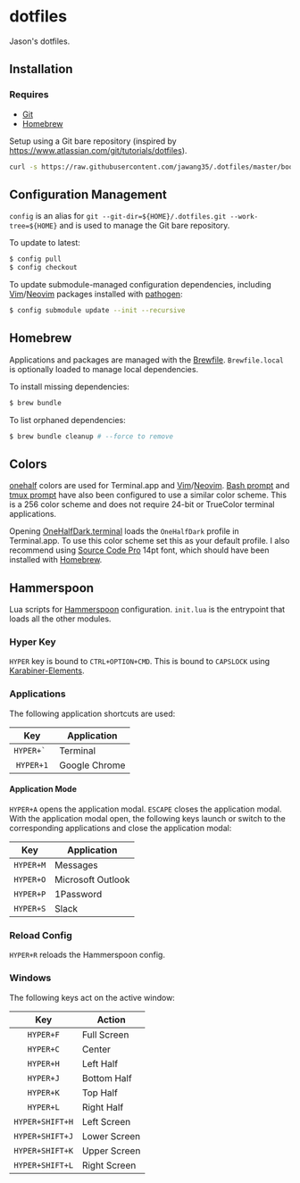 # dotfiles

Jason's dotfiles.

## Installation

### Requires

- [Git](https://git-scm.com/)
- [Homebrew](https://brew.sh/)

Setup using a Git bare repository (inspired by https://www.atlassian.com/git/tutorials/dotfiles).

```sh
curl -s https://raw.githubusercontent.com/jawang35/.dotfiles/master/bootstrap.sh | bash
```

## Configuration Management

`config` is an alias for `git --git-dir=${HOME}/.dotfiles.git --work-tree=${HOME}` and is used to manage the Git bare repository.

To update to latest:

```sh
$ config pull
$ config checkout
```

To update submodule-managed configuration dependencies, including [Vim](https://www.vim.org/)/[Neovim](https://neovim.io/) packages installed with [pathogen](https://github.com/tpope/vim-pathogen):

```sh
$ config submodule update --init --recursive
```

## Homebrew

Applications and packages are managed with the [Brewfile](Brewfile). `Brewfile.local` is optionally loaded to manage local dependencies.

To install missing dependencies:

```sh
$ brew bundle
```

To list orphaned dependencies:

```sh
$ brew bundle cleanup # --force to remove
```

## Colors

[onehalf](https://github.com/sonph/onehalf) colors are used for Terminal.app and [Vim](https://www.vim.org/)/[Neovim](https://neovim.io/). [Bash prompt](.bash_prompt) and [tmux prompt](.tmux.conf) have also been configured to use a similar color scheme. This is a 256 color scheme and does not require 24-bit or TrueColor terminal applications.

Opening [OneHalfDark.terminal](https://github.com/sonph/onehalf/blob/master/terminal/OneHalfDark.terminal) loads the `OneHalfDark` profile in Terminal.app. To use this color scheme set this as your default profile. I also recommend using [Source Code Pro](http://adobe-fonts.github.io/source-code-pro/) 14pt font, which should have been installed with [Homebrew](#homebrew).

## Hammerspoon

Lua scripts for [Hammerspoon](http://www.hammerspoon.org/) configuration. `init.lua` is the entrypoint that loads all the other modules.

### Hyper Key

`HYPER` key is bound to `CTRL+OPTION+CMD`. This is bound to `CAPSLOCK` using [Karabiner-Elements](.config/karabiner/karabiner.json).

### Applications

The following application shortcuts are used:

| Key          | Application   |
|:------------:| ------------- |
| ``HYPER+` `` | Terminal      |
| `HYPER+1`    | Google Chrome |

#### Application Mode

`HYPER+A` opens the application modal. `ESCAPE` closes the application modal. With the application modal open, the following keys launch or switch to the corresponding applications and close the application modal:

| Key       | Application       |
|:---------:| ----------------- |
| `HYPER+M` | Messages          |
| `HYPER+O` | Microsoft Outlook |
| `HYPER+P` | 1Password         |
| `HYPER+S` | Slack             |

### Reload Config

`HYPER+R` reloads the Hammerspoon config.

### Windows

The following keys act on the active window:

| Key             | Action       |
|:---------------:| ------------ |
| `HYPER+F`       | Full Screen  |
| `HYPER+C`       | Center       |
| `HYPER+H`       | Left Half    |
| `HYPER+J`       | Bottom Half  |
| `HYPER+K`       | Top Half     |
| `HYPER+L`       | Right Half   |
| `HYPER+SHIFT+H` | Left Screen  |
| `HYPER+SHIFT+J` | Lower Screen |
| `HYPER+SHIFT+K` | Upper Screen |
| `HYPER+SHIFT+L` | Right Screen |
